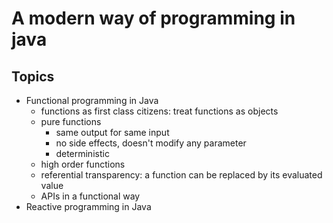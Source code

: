 # A modern way of programming in java 


## Topics 
- Functional programming in Java
  - functions as first class citizens: treat functions as objects
  - pure functions
    - same output for same input
    - no side effects, doesn't modify any parameter
    - deterministic
  - high order functions
  - referential transparency: a function can be replaced by its evaluated value
  - APIs in a functional way
- Reactive programming in Java